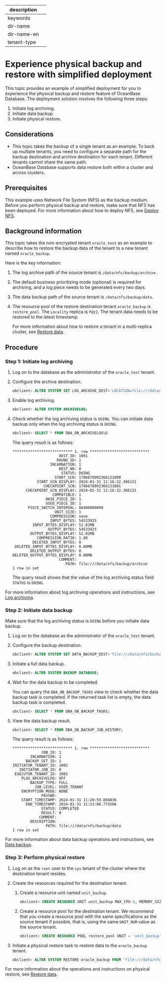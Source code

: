 | description ||
|---|---|
| keywords | |
| dir-name | |
| dir-name-en | |
| tenant-type | |

# Experience physical backup and restore with simplified deployment

This topic provides an example of simplified deployment for you to experience the physical backup and restore feature of OceanBase Database. The deployment solution involves the following three steps:

1. Initiate log archiving.
2. Initiate data backup.
3. Initiate physical restore.

## Considerations

* This topic takes the backup of a single tenant as an example. To back up multiple tenants, you need to configure a separate path for the backup destination and archive destination for each tenant. Different tenants cannot share the same path.
* OceanBase Database supports data restore both within a cluster and across clusters.

## Prerequisites

This example uses Network File System (NFS) as the backup medium. Before you perform physical backup and restore, make sure that NFS has been deployed. For more information about how to deploy NFS, see [Deploy NFS](200.deploy-nfs.md).

## Background information

This topic takes the non-encrypted tenant `oracle_test` as an example to describe how to restore the backup data of the tenant to a new tenant named `oracle_backup`.

Here is the key information:

1. The log archive path of the source tenant is `/data/nfs/backup/archive`.
2. The default business prioritizing mode (optional) is required for archiving, and a log piece needs to be generated every two days.
3. The data backup path of the source tenant is `/data/nfs/backup/data`.
4. The resource pool of the restore destination tenant `oracle_backup` is `restore_pool`. The `Locality` replica is `F@z1`. The tenant data needs to be restored to the latest timestamp.

   For more information about how to restore a tenant in a multi-replica cluster, see [Restore data](600.restore-data/100.preparation-before-recovery.md).

## Procedure

### Step 1: Initiate log archiving

1. Log on to the database as the administrator of the `oracle_test` tenant.

2. Configure the archive destination.

   ```sql
   obclient> ALTER SYSTEM SET LOG_ARCHIVE_DEST='LOCATION=file:///data/nfs/backup/archive';
   ```

3. Enable log archiving.

   ```sql
   obclient> ALTER SYSTEM ARCHIVELOG;
   ```

4. Check whether the log archiving status is `DOING`. You can initiate data backup only when the log archiving status is `DOING`.

   ```sql
   obclient> SELECT * FROM DBA_OB_ARCHIVELOG\G
   ```

   The query result is as follows:

   ```shell
   *************************** 1. row ***************************
                        DEST_ID: 1001
                       ROUND_ID: 1
                    INCARNATION: 1
                        DEST_NO: 0
                         STATUS: DOING
                      START_SCN: 1706670992366131000
              START_SCN_DISPLAY: 2024-01-31 11:16:32.366131
                 CHECKPOINT_SCN: 1706670992366131001
         CHECKPOINT_SCN_DISPLAY: 2024-01-31 11:16:32.366131
                     COMPATIBLE: 1
                  BASE_PIECE_ID: 1
                  USED_PIECE_ID: 1
          PIECE_SWITCH_INTERVAL: 86400000000
                      UNIT_SIZE: 1
                    COMPRESSION: none
                    INPUT_BYTES: 54533925
            INPUT_BYTES_DISPLAY: 52.01MB
                   OUTPUT_BYTES: 54533925
           OUTPUT_BYTES_DISPLAY: 52.01MB
              COMPRESSION_RATIO: 1.00
            DELETED_INPUT_BYTES: 0
    DELETED_INPUT_BYTES_DISPLAY: 0.00MB
           DELETED_OUTPUT_BYTES: 0
   DELETED_OUTPUT_BYTES_DISPLAY: 0.00MB
                        COMMENT:
                           PATH: file:///data/nfs/backup/archive
   1 row in set
   ```

   The query result shows that the value of the log archiving status field `STATUS` is `DOING`.

For more information about log archiving operations and instructions, see [Log archiving](300.log-archive/100.overview-of-log-archive.md).

### Step 2: Initiate data backup

Make sure that the log archiving status is `DOING` before you initiate data backup.

1. Log on to the database as the administrator of the `oracle_test` tenant.

2. Configure the backup destination.

   ```sql
   obclient> ALTER SYSTEM SET DATA_BACKUP_DEST='file:///data/nfs/backup/data';
   ```

3. Initiate a full data backup.

   ```sql
   obclient> ALTER SYSTEM BACKUP DATABASE;
   ```

4. Wait for the data backup to be completed.

   You can query the `DBA_OB_BACKUP_TASKS` view to check whether the data backup task is completed. If the returned task list is empty, the data backup task is completed.

   ```sql
   obclient> SELECT * FROM DBA_OB_BACKUP_TASKS;
   ```

5. View the data backup result.

   ```sql
   obclient> SELECT * FROM DBA_OB_BACKUP_JOB_HISTORY;
   ```

   The query result is as follows:

   ```shell
   *************************** 1. row ***************************
                JOB_ID: 1
           INCARNATION: 1
         BACKUP_SET_ID: 1
   INITIATOR_TENANT_ID: 1002
      INITIATOR_JOB_ID: 0
    EXECUTOR_TENANT_ID: 1002
       PLUS_ARCHIVELOG: OFF
           BACKUP_TYPE: FULL
             JOB_LEVEL: USER_TENANT
       ENCRYPTION_MODE: NONE
                PASSWD:
       START_TIMESTAMP: 2024-01-31 11:20:59.804836
         END_TIMESTAMP: 2024-01-31 11:23:08.773566
                STATUS: COMPLETED
                RESULT: 0
               COMMENT:
           DESCRIPTION:
                  PATH: file:///data/nfs/backup/data
   1 row in set
   ```

For more information about data backup operations and instructions, see [Data backup](400.data-backup/100.preparation-before-data-backup.md).

### Step 3: Perform physical restore

1. Log on as the `root` user to the `sys` tenant of the cluster where the destination tenant resides.

2. Create the resources required for the destination tenant.

   1. Create a resource unit named `unit_backup`.

      ```sql
      obclient> CREATE RESOURCE UNIT unit_backup MAX_CPU 8, MEMORY_SIZE = '16G', MAX_IOPS 10240, MIN_IOPS=10240;
      ```

   2. Create a resource pool for the destination tenant. We recommend that you create a resource pool with the same specifications as the source tenant if possible, that is, using the same `UNIT_NUM` value as the source tenant.

      ```sql
      obclient> CREATE RESOURCE POOL restore_pool UNIT = 'unit_backup', UNIT_NUM = 1, ZONE_LIST = ('z1');
      ```

3. Initiate a physical restore task to restore data to the `oracle_backup` tenant.

   ```sql
   obclient> ALTER SYSTEM RESTORE oracle_backup FROM 'file:///data/nfs/backup/data,file:///data/nfs/backup/archive' WITH 'pool_list=restore_pool&locality=F@z1';
   ```

For more information about the operations and instructions on physical restore, see [Restore data](600.restore-data/100.preparation-before-recovery.md).